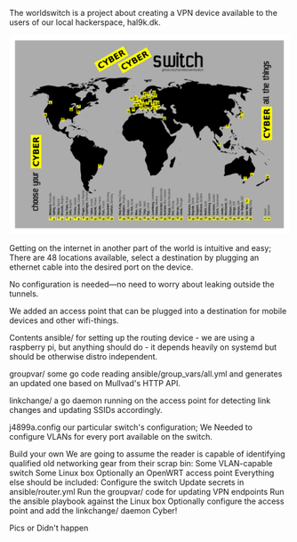 The worldswitch is a project about creating a VPN device available to the users of our local hackerspace, hal9k.dk.

![banner](worldswitch.png)

Getting on the internet in another part of the world is intuitive and easy; There are 48 locations available, select a destination by plugging an ethernet cable into the desired port on the device.

No configuration is needed—no need to worry about leaking outside the tunnels.

We added an access point that can be plugged into a destination for mobile devices and other wifi-things.

Contents
ansible/ for setting up the routing device - we are using a raspberry pi, but anything should do - it depends heavily on systemd but should be otherwise distro independent.

groupvar/ some go code reading ansible/group_vars/all.yml and generates an updated one based on Mullvad's HTTP API.

linkchange/ a go daemon running on the access point for detecting link changes and updating SSIDs accordingly.

j4899a.config our particular switch's configuration; We Needed to configure VLANs for every port available on the switch.

Build your own
We are going to assume the reader is capable of identifying qualified old networking gear from their scrap bin:
Some VLAN-capable switch
Some Linux box
Optionally an OpenWRT access point
Everything else should be included:
Configure the switch
Update secrets in ansible/router.yml
Run the groupvar/ code for updating VPN endpoints
Run the ansible playbook against the Linux box
Optionally configure the access point and add the linkchange/ daemon
Cyber!

Pics or Didn't happen
<img><img>
